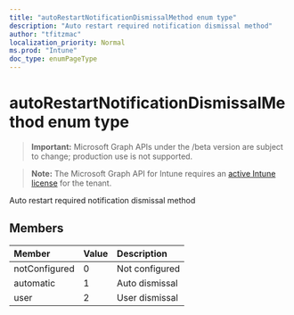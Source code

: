 ```yaml
---
title: "autoRestartNotificationDismissalMethod enum type"
description: "Auto restart required notification dismissal method"
author: "tfitzmac"
localization_priority: Normal
ms.prod: "Intune"
doc_type: enumPageType
---
```


# autoRestartNotificationDismissalMethod enum type

> **Important:** Microsoft Graph APIs under the /beta version are subject to change; production use is not supported.

> **Note:** The Microsoft Graph API for Intune requires an [active Intune license](https://go.microsoft.com/fwlink/?linkid=839381) for the tenant.

Auto restart required notification dismissal method

## Members
|Member|Value|Description|
|:---|:---|:---|
|notConfigured|0|Not configured|
|automatic|1|Auto dismissal|
|user|2|User dismissal|




